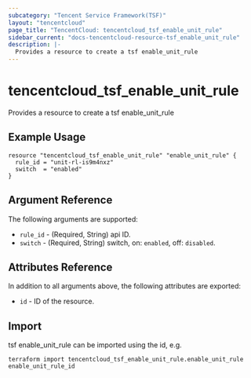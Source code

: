 ```yaml
---
subcategory: "Tencent Service Framework(TSF)"
layout: "tencentcloud"
page_title: "TencentCloud: tencentcloud_tsf_enable_unit_rule"
sidebar_current: "docs-tencentcloud-resource-tsf_enable_unit_rule"
description: |-
  Provides a resource to create a tsf enable_unit_rule
---
```


# tencentcloud_tsf_enable_unit_rule

Provides a resource to create a tsf enable_unit_rule

## Example Usage

```hcl
resource "tencentcloud_tsf_enable_unit_rule" "enable_unit_rule" {
  rule_id = "unit-rl-is9m4nxz"
  switch  = "enabled"
}
```

## Argument Reference

The following arguments are supported:

* `rule_id` - (Required, String) api ID.
* `switch` - (Required, String) switch, on: `enabled`, off: `disabled`.

## Attributes Reference

In addition to all arguments above, the following attributes are exported:

* `id` - ID of the resource.



## Import

tsf enable_unit_rule can be imported using the id, e.g.

```
terraform import tencentcloud_tsf_enable_unit_rule.enable_unit_rule enable_unit_rule_id
```

